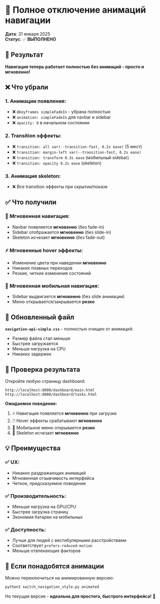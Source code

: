 # 🚫 Полное отключение анимаций навигации

**Дата**: 31 января 2025  
**Статус**: ✅ **ВЫПОЛНЕНО**

## 🎯 Результат

**Навигация теперь работает полностью без анимаций - просто и мгновенно!**

## ❌ Что убрали

### 1. **Анимации появления:**
- ❌ `@keyframes simpleFadeIn` - убрана полностью
- ❌ `animation: simpleFadeIn` для navbar и sidebar
- ❌ `opacity: 0` в начальном состоянии

### 2. **Transition эффекты:**
- ❌ `transition: all var(--transition-fast, 0.2s ease)` (5 мест)
- ❌ `transition: margin-left var(--transition-fast, 0.2s ease)`  
- ❌ `transition: transform 0.3s ease` (мобильный sidebar)
- ❌ `transition: opacity 0.2s ease` (skeleton)

### 3. **Анимация skeleton:**
- ❌ Все transition эффекты при скрытии/показе

## ✅ Что получили

### 🚀 **Мгновенная навигация:**
- Navbar появляется **мгновенно** (без fade-in)
- Sidebar отображается **мгновенно** (без slide-in)
- Skeleton исчезает **мгновенно** (без fade-out)

### ⚡ **Мгновенные hover эффекты:**
- Изменение цвета при наведении **мгновенно**
- Никаких плавных переходов
- Резкие, четкие изменения состояний

### 📱 **Мгновенная мобильная навигация:**
- Sidebar выдвигается **мгновенно** (без slide анимации)
- Меню открывается/закрывается **резко**

## 📁 Обновленный файл

**`navigation-api-simple.css`** - полностью очищен от анимаций:
- Размер файла стал меньше
- Быстрее загружается  
- Меньше нагрузка на CPU
- Никаких задержек

## 🧪 Проверка результата

Откройте любую страницу dashboard:
```
http://localhost:8000/dashboard/main.html
http://localhost:8000/dashboard/tasks.html
```

**Ожидаемое поведение:**
1. ⚡ Навигация появляется **мгновенно** при загрузке
2. 🖱️ Hover эффекты срабатывают **мгновенно**  
3. 📱 Мобильное меню открывается **резко**
4. 🔮 Skeleton исчезает **мгновенно**

## 💡 Преимущества

### ✅ **UX:**
- Никаких раздражающих анимаций
- Мгновенная отзывчивость интерфейса  
- Четкое, предсказуемое поведение

### ✅ **Производительность:**
- Меньше нагрузка на GPU/CPU
- Быстрее загрузка страниц
- Экономия батареи на мобильных

### ✅ **Доступность:**
- Лучше для людей с вестибулярными расстройствами
- Соответствует `prefers-reduced-motion`
- Меньше отвлекающих факторов

## 🔄 Если понадобятся анимации

Можно переключиться на анимированную версию:
```bash
python3 switch_navigation_style.py animated
```

Но текущая версия - **идеальна для простого, быстрого интерфейса!** 🎯